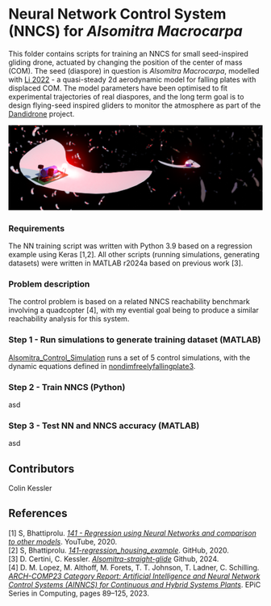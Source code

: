 # Neural Network Control System (NNCS) for _Alsomitra Macrocarpa_
 
This folder contains scripts for training an NNCS for small seed-inspired gliding drone, actuated by changing the position of the center of mass (COM). The seed (diaspore) in question is _Alsomitra Macrocarpa_, modelled with [Li 2022](https://doi.org/10.1017/jfm.2022.89) - a quasi-steady 2d aerodynamic model for falling plates with displaced COM. The model parameters have been optimised to fit experimental trajectories of real diaspores, and the long term goal is to design flying-seed inspired gliders to monitor the atmosphere as part of the [Dandidrone](https://voilab.eng.ed.ac.uk/dandidrone) project.

<img src="https://github.com/ckessler2/phd/blob/main/Alsomitra_Controller/Figures/Render5_3by1.png">

### Requirements

The NN training script was written with Python 3.9 based on a regression example using Keras [1,2]. All other scripts (running simulations, generating datasets) were written in MATLAB r2024a based on previous work [3].

### Problem description

The control problem is based on a related NNCS reachability benchmark involving a quadcopter [4], with my evential goal being to produce a similar reachability analysis for this system.

### Step 1 - Run simulations to generate training dataset (MATLAB)

[Alsomitra_Control_Simulation](https://github.com/ckessler2/phd/blob/main/Alsomitra_Controller/Alsomitra_Control_Simulation.m) runs a set of 5 control simulations, with the dynamic equations defined in [nondimfreelyfallingplate3](https://github.com/ckessler2/phd/blob/main/Alsomitra_Controller/nondimfreelyfallingplate3.m).

### Step 2 - Train NNCS (Python)

asd

### Step 3 - Test NN and NNCS accuracy (MATLAB)

asd



## Contributors
Colin Kessler 

## References
[1] S, Bhattiprolu.  [_141 - Regression using Neural Networks and comparison to other models_](https://www.youtube.com/watch?v=2yhLEx2FKoY&t=2s). YouTube, 2020. <br />
[2] S, Bhattiprolu. [_141-regression_housing_example_](https://github.com/bnsreenu/python_for_microscopists/blob/master/141-regression_housing_example.py). GitHub, 2020. <br />
[3] D. Certini, C. Kessler. [_Alsomitra-straight-glide_](https://github.com/danielecertini90/Alsomitra-straight-glide) Github, 2024. <br />
[4] D. M. Lopez, M. Althoff, M. Forets, T. T. Johnson, T. Ladner, C. Schilling. [_ARCH-COMP23 Category Report: Artificial Intelligence and Neural Network Control Systems (AINNCS) for Continuous and Hybrid Systems Plants_](https://easychair.org/publications/open/Vfq4b). EPiC Series in Computing, pages 89–125, 2023. <br />
